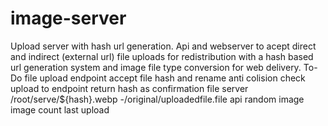 # image-server
Upload server with hash url generation.
Api and webserver to acept direct and indirect (external url) file uploads for redistribution with a hash based url generation system and image file type conversion for web delivery.
To-Do
file upload endpoint
  accept file
  hash and rename
  anti colision check
  upload to endpoint
  return hash as confirmation
file server
  /root/serve/${hash}.webp
            -/original/uploadedfile.file
api
  random image
  image count
  last upload

